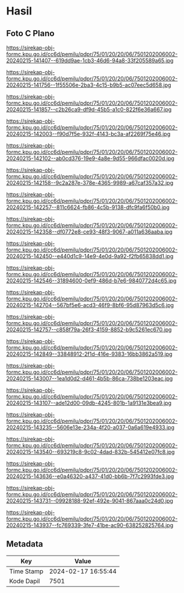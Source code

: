 # Hasil

## Foto C Plano

https://sirekap-obj-formc.kpu.go.id/cc6d/pemilu/pdpr/75/01/20/20/06/7501202006002-20240215-141407--619dd9ae-1cb3-46d6-94a8-33f205589a65.jpg

https://sirekap-obj-formc.kpu.go.id/cc6d/pemilu/pdpr/75/01/20/20/06/7501202006002-20240215-141756--1f55506e-2ba3-4c15-b9b5-ac07eec5d658.jpg

https://sirekap-obj-formc.kpu.go.id/cc6d/pemilu/pdpr/75/01/20/20/06/7501202006002-20240215-141857--c2b26ca9-df9d-45b5-a1c0-822f6e36a667.jpg

https://sirekap-obj-formc.kpu.go.id/cc6d/pemilu/pdpr/75/01/20/20/06/7501202006002-20240215-142003--f90d7f5e-932f-4143-bc3a-af2269f75e46.jpg

https://sirekap-obj-formc.kpu.go.id/cc6d/pemilu/pdpr/75/01/20/20/06/7501202006002-20240215-142102--ab0cd376-19e9-4a8e-9d55-966dfac0020d.jpg

https://sirekap-obj-formc.kpu.go.id/cc6d/pemilu/pdpr/75/01/20/20/06/7501202006002-20240215-142158--9c2a287e-378e-4365-9989-a67caf357a32.jpg

https://sirekap-obj-formc.kpu.go.id/cc6d/pemilu/pdpr/75/01/20/20/06/7501202006002-20240215-142257--811c6624-fb86-4c5b-9138-dfc9fa6f50b0.jpg

https://sirekap-obj-formc.kpu.go.id/cc6d/pemilu/pdpr/75/01/20/20/06/7501202006002-20240215-142358--df0772e8-ce93-48f3-9067-a011a636aaba.jpg

https://sirekap-obj-formc.kpu.go.id/cc6d/pemilu/pdpr/75/01/20/20/06/7501202006002-20240215-142450--e440d1c9-14e9-4e0d-9a92-f2fb65838dd1.jpg

https://sirekap-obj-formc.kpu.go.id/cc6d/pemilu/pdpr/75/01/20/20/06/7501202006002-20240215-142546--31894600-0ef9-486d-b7e6-9840772d4c65.jpg

https://sirekap-obj-formc.kpu.go.id/cc6d/pemilu/pdpr/75/01/20/20/06/7501202006002-20240215-142704--567bf5e6-acd3-46f9-8bf6-95d87963d5c6.jpg

https://sirekap-obj-formc.kpu.go.id/cc6d/pemilu/pdpr/75/01/20/20/06/7501202006002-20240215-142757--c858f79a-26f3-4159-8852-b9c5261ec670.jpg

https://sirekap-obj-formc.kpu.go.id/cc6d/pemilu/pdpr/75/01/20/20/06/7501202006002-20240215-142849--33848912-2f1d-416e-9383-16bb3862a519.jpg

https://sirekap-obj-formc.kpu.go.id/cc6d/pemilu/pdpr/75/01/20/20/06/7501202006002-20240215-143007--1ea1d0d2-d461-4b5b-86ca-738be1203eac.jpg

https://sirekap-obj-formc.kpu.go.id/cc6d/pemilu/pdpr/75/01/20/20/06/7501202006002-20240215-143107--ade12d00-09db-4245-801b-1a9131e3bea9.jpg

https://sirekap-obj-formc.kpu.go.id/cc6d/pemilu/pdpr/75/01/20/20/06/7501202006002-20240215-143235--5606e13e-234a-4f20-a037-0a6a619e4933.jpg

https://sirekap-obj-formc.kpu.go.id/cc6d/pemilu/pdpr/75/01/20/20/06/7501202006002-20240215-143540--693219c8-9c02-4dad-832b-545412e07fc8.jpg

https://sirekap-obj-formc.kpu.go.id/cc6d/pemilu/pdpr/75/01/20/20/06/7501202006002-20240215-143636--e0a46320-a437-41d0-bb6b-7f7c2993fde3.jpg

https://sirekap-obj-formc.kpu.go.id/cc6d/pemilu/pdpr/75/01/20/20/06/7501202006002-20240215-143731--09928188-92ef-492e-9041-867aaa0c24d0.jpg

https://sirekap-obj-formc.kpu.go.id/cc6d/pemilu/pdpr/75/01/20/20/06/7501202006002-20240215-143937--fc769339-3fe7-41be-ac90-638252825764.jpg


## Metadata

| Key        | Value               |
| ---------- | ------------------- |
| Time Stamp | 2024-02-17 16:55:44 |
| Kode Dapil | 7501                |



